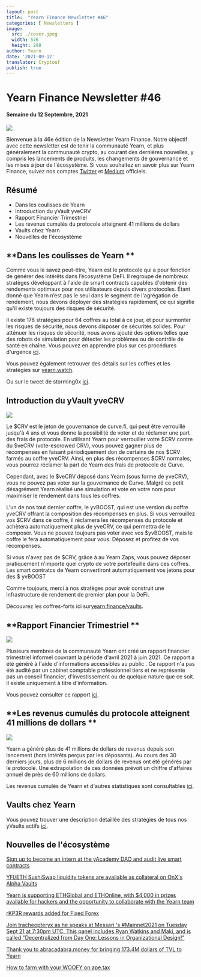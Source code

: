 ```yaml
---
layout: post
title:  "Yearn Finance Newsletter #46"
categories: [ Newsletters ]
image:
  src: ./cover.jpeg
  width: 576
  height: 288
author: Yearn
date: '2021-09-12'
translator: Cryptouf
publish: true
---
```


# Yearn Finance Newsletter #46
#### Semaine du 12 Septembre, 2021 


![](/_posts/_newsletters/Yearn-Finance-Newsletter-46/image1.jpg)

Bienvenue à la 46e édition de la Newsletter Yearn Finance. Notre objectif avec cette newsletter est de tenir la communauté Yearn, et plus généralement la communauté crypto, au courant des dernières nouvelles, y compris les lancements de produits, les changements de gouvernance et les mises à jour de l'écosystème. Si vous souhaitez en savoir plus sur Yearn Finance, suivez nos comptes [Twitter](https://twitter.com/iearnfinance) et [Medium](https://medium.com/iearn) officiels.


## **Résumé**

- Dans les coulisses de Yearn 
- Introduction du yVault yveCRV
- Rapport Financier Trimestriel 
- Les revenus cumulés du protocole atteignent 41 millions de dollars  
- Vaults chez Yearn
- Nouvelles de l'écosystème


## **Dans les coulisses de Yearn **


Comme vous le savez peut-être, Yearn est le protocole qui a pour fonction de générer des intérêts dans l’écosystème  DeFi. Il regroupe de nombreux stratèges développant  à l'aide de smart contracts capables d'obtenir des rendements optimaux pour nos utilisateurs depuis divers protocoles. Étant donné que Yearn n’est pas le seul dans le segment de  l'agrégation de rendement, nous devons déployer des stratégies rapidement, ce qui signifie qu'il existe toujours des risques de sécurité.

Il existe 176 stratégies pour 64 coffres au total à ce jour, et pour surmonter les risques de sécurité, nous devons disposer de sécurités solides. Pour atténuer les risques de sécurité, nous avons ajouté des options telles que des robots de simulation pour détecter les problèmes ou de contrôle de santé en chaîne. Vous pouvez en apprendre plus sur ces procédures d'urgence [ici](https://github.com/yearn/yearn-devdocs/blob/master/docs/developers/v2/EMERGENCY.md).



Vous pouvez également retrouver des détails sur les coffres et les stratégies sur [yearn.watch](https://yearn.watch/).

Ou sur le tweet de storming0x [ici](https://twitter.com/storming0x/status/1436851219864059906).



## **Introduction du yVault yveCRV**

![](/_posts/_newsletters/Yearn-Finance-Newsletter-46/image2.jpg)

Le $CRV est le jeton de gouvernance de curve.fi, qui peut être verrouillé jusqu'à 4 ans et vous donne la possibilité de voter et de réclamer une part des frais de protocole. En utilisant Yearn pour verrouiller votre $CRV contre du $veCRV (vote-escrowed CRV), vous pouvez gagner plus de récompenses en faisant périodiquement don de certains de nos $CRV  farmés au coffre yveCRV. Ainsi, en plus des récompenses $CRV normales, vous pourrez réclamer la part de Yearn des frais de protocole de Curve.

Cependant, avec le $veCRV déposé dans Yearn (sous forme de yveCRV), vous ne pouvez pas voter sur la gouvernance de Curve. Malgré ce petit désagrément Yearn réalisé une simulation et vote en votre nom pour maximiser le rendement dans tous les coffres.

L'un de nos tout dernier coffre, le yvBOOST, qui est une version du coffre yveCRV offrant la composition des récompenses en plus. Si vous verrouillez vos $CRV dans ce coffre, il réclamera les récompenses du protocole et achètera automatiquement plus de yveCRV, ce qui permettra de le composer. Vous ne pouvez toujours pas voter avec vos $yvBOOST, mais le coffre le fera automatiquement pour vous. Déposez et profitez de vos récompenses.

Si vous n'avez pas de $CRV, grâce à au Yearn Zaps, vous pouvez déposer pratiquement n'importe quel crypto de votre portefeuille dans ces coffres. Les smart contratcs de Yearn convertiront automatiquement vos jetons pour des $ yvBOOST

Comme toujours, merci à nos stratèges pour avoir construit une infrastructure de rendement de premier plan pour la DeFi.

Découvrez les coffres-forts ici sur[yearn.finance/vaults](https://yearn.finance/vaults).



## **Rapport Financier Trimestriel **

![](/_posts/_newsletters/Yearn-Finance-Newsletter-46/image3.jpg)

Plusieurs membres de la communauté Yearn ont créé un rapport financier trimestriel informel couvrant la période d'avril 2021 à juin 2021. Ce rapport a été généré à l'aide d'informations accessibles au public . Ce rapport n'a pas été audité par un cabinet comptable professionnel tiers et ne représente pas un conseil financier, d'investissement ou de quelque nature que ce soit. Il existe uniquement à titre d'information.

Vous pouvez consulter ce rapport [ici](https://github.com/yearn/yearn-pm/blob/master/financials/reports/2021Q2-yearn-quarterly-report.pdf).



## **Les revenus cumulés du protocole atteignent 41 millions de dollars **

![](/_posts/_newsletters/Yearn-Finance-Newsletter-46/image4.jpg)

Yearn a généré plus de 41 millions de dollars de revenus depuis son lancement (hors intérêts perçus par les déposants). Au cours des 30 derniers jours, plus de 6 millions de dollars de revenus ont été générés par le protocole. Une extrapolation de ces données prévoit un chiffre d'affaires annuel de près de 60 millions de dollars.

Les revenus cumulés de Yearn et d'autres statistiques sont consultables [ici](https://www.yfistats.com/).

## **Vaults chez Yearn**

Vous pouvez trouver une description détaillée des stratégies de tous nos yVaults actifs [ici](https://medium.com/yearn-state-of-the-vaults/the-vaults-at-yearn-9237905ffed3).

## **Nouvelles de l'écosystème**

[Sign up to become an intern at the yAcademy DAO and audit live smart contracts](https://twitter.com/yAcademyDAO/status/1435866622556659717)

[YFI/ETH SushiSwap liquidity tokens are available as collateral on OnX's Alpha Vaults](https://twitter.com/OnXFinance/status/1435229990681972741)

[Yearn is supporting ETHGlobal and ETHOnline, with $4,000 in prizes available for hackers and the opportunity to collaborate with the Yearn team](https://twitter.com/iearnfinance/status/1436302183545196546)

[rKP3R rewards added for Fixed Forex](https://twitter.com/thekeep3r/status/1437402914474037256)

[Join tracheopteryx as he speaks at Messari 's #Mainnet2021 on Tuesday Sept 21 at 7:30pm UTC. This panel includes Ryan Watkins and Maki, and is called "Decentralized from Day One: Lessons in Organizational Design!"](https://twitter.com/tracheopteryx/status/1436257062971977729)

[Thank you to abracadabra.money for bringing 173.4M dollars of TVL to Yearn](https://twitter.com/danielesesta/status/1437372628054982663?s=20)

[How to farm with your WOOFY on ape.tax](https://twitter.com/ape_tax/status/1436908119817211913?s=20)
